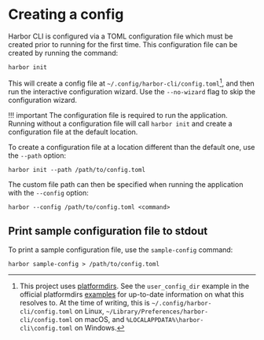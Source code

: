 # Creating a config

Harbor CLI is configured via a TOML configuration file which must be created prior to running for the first time. This configuration file can be created by running the command:

```
harbor init
```

This will create a config file at `~/.config/harbor-cli/config.toml`[^1], and then run the interactive configuration wizard. Use the `--no-wizard` flag to skip the configuration wizard.

!!! important
    The configuration file is required to run the application. Running without a configuration file will call `harbor init` and create a configuration file at the default location.

To create a configuration file at a location different than the default one, use the `--path` option:

```
harbor init --path /path/to/config.toml
```

The custom file path can then be specified when running the application with the `--config` option:

```
harbor --config /path/to/config.toml <command>
```


## Print sample configuration file to stdout
To print a sample configuration file, use the `sample-config` command:

```
harbor sample-config > /path/to/config.toml
```

[^1]: This project uses [platformdirs](https://pypi.org/project/platformdirs/). See the `user_config_dir` example in the official platformdirs [examples](https://pypi.org/project/platformdirs/#example-output) for up-to-date information on what this resolves to. At the time of writing, this is `~/.config/harbor-cli/config.toml` on Linux, `~/Library/Preferences/harbor-cli/config.toml` on macOS, and `%LOCALAPPDATA%\harbor-cli\config.toml` on Windows.
